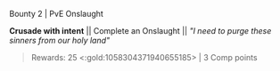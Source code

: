 Bounty 2 | PvE Onslaught

**Crusade with intent** 
|| Complete an Onslaught || 
*"I need to purge these sinners from our holy land"* 
> Rewards: 25 <:gold:1058304371940655185> | 3 Comp points
